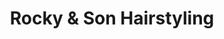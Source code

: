 ---
title: "Rocky & Son Hairstyling"
url: /binghamton/rocky-and-son-hairstyling/
shop: hairdresser
---